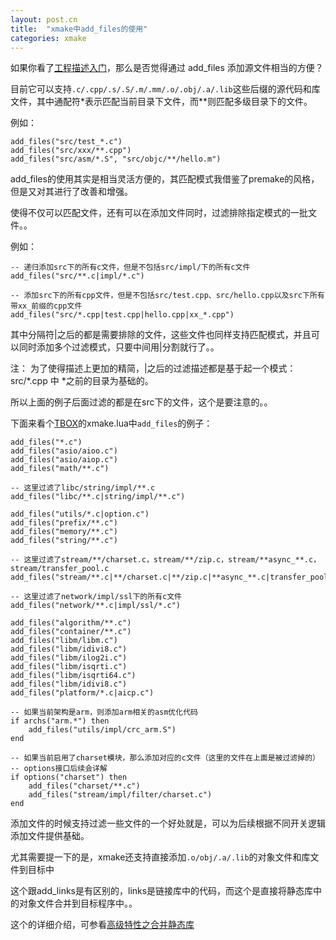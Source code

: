 ```yaml
---
layout: post.cn
title:  "xmake中add_files的使用"
categories: xmake
---
```


如果你看了[工程描述入门](/cn/2016/02/03/project-description/)，那么是否觉得通过 add_files 添加源文件相当的方便？

目前它可以支持`.c/.cpp/.s/.S/.m/.mm/.o/.obj/.a/.lib`这些后缀的源代码和库文件，其中通配符*表示匹配当前目录下文件，而**则匹配多级目录下的文件。

例如：

    add_files("src/test_*.c")
    add_files("src/xxx/**.cpp")
    add_files("src/asm/*.S", "src/objc/**/hello.m")

add_files的使用其实是相当灵活方便的，其匹配模式我借鉴了premake的风格，但是又对其进行了改善和增强。

使得不仅可以匹配文件，还有可以在添加文件同时，过滤排除指定模式的一批文件。。

例如：

    -- 递归添加src下的所有c文件，但是不包括src/impl/下的所有c文件
    add_files("src/**.c|impl/*.c")

    -- 添加src下的所有cpp文件，但是不包括src/test.cpp、src/hello.cpp以及src下所有带xx_前缀的cpp文件
    add_files("src/*.cpp|test.cpp|hello.cpp|xx_*.cpp")

其中分隔符|之后的都是需要排除的文件，这些文件也同样支持匹配模式，并且可以同时添加多个过滤模式，只要中间用|分割就行了。。

注： 为了使得描述上更加的精简，|之后的过滤描述都是基于起一个模式：src/*.cpp 中 *之前的目录为基础的。

所以上面的例子后面过滤的都是在src下的文件，这个是要注意的。。

下面来看个[TBOX](https://github.com/waruqi/tbox)的xmake.lua中`add_files`的例子：

    add_files("*.c") 
    add_files("asio/aioo.c") 
    add_files("asio/aiop.c") 
    add_files("math/**.c") 

    -- 这里过滤了libc/string/impl/**.c
    add_files("libc/**.c|string/impl/**.c") 

    add_files("utils/*.c|option.c") 
    add_files("prefix/**.c") 
    add_files("memory/**.c") 
    add_files("string/**.c") 

    -- 这里过滤了stream/**/charset.c，stream/**/zip.c，stream/**async_**.c，stream/transfer_pool.c
    add_files("stream/**.c|**/charset.c|**/zip.c|**async_**.c|transfer_pool.c") 

    -- 这里过滤了network/impl/ssl下的所有c文件
    add_files("network/**.c|impl/ssl/*.c") 

    add_files("algorithm/**.c") 
    add_files("container/**.c") 
    add_files("libm/libm.c") 
    add_files("libm/idivi8.c") 
    add_files("libm/ilog2i.c") 
    add_files("libm/isqrti.c") 
    add_files("libm/isqrti64.c") 
    add_files("libm/idivi8.c") 
    add_files("platform/*.c|aicp.c")

    -- 如果当前架构是arm，则添加arm相关的asm优化代码
    if archs("arm.*") then
        add_files("utils/impl/crc_arm.S")
    end

    -- 如果当前启用了charset模块，那么添加对应的c文件（这里的文件在上面是被过滤掉的）
    -- options接口后续会详解
    if options("charset") then 
        add_files("charset/**.c")
        add_files("stream/impl/filter/charset.c")
    end

添加文件的时候支持过滤一些文件的一个好处就是，可以为后续根据不同开关逻辑添加文件提供基础。

尤其需要提一下的是，xmake还支持直接添加`.o/obj/.a/.lib`的对象文件和库文件到目标中

这个跟add_links是有区别的，links是链接库中的代码，而这个是直接将静态库中的对象文件合并到目标程序中。。

这个的详细介绍，可参看[高级特性之合并静态库](/cn/2016/02/04/merge-static-library/)

